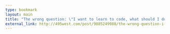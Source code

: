 ```yaml
---
type: bookmark
layout: main
title: "The wrong question: \"I want to learn to code, what should I do?\""
external_link: http://495west.com/post/9885249988/the-wrong-question-i-want-to-learn-to-code-what
---
```



